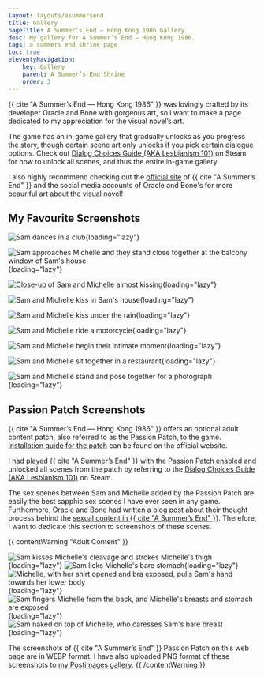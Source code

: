```yaml
---
layout: layouts/asummersend
title: Gallery
pageTitle: A Summer’s End — Hong Kong 1986 Gallery
desc: My gallery for A Summer’s End — Hong Kong 1986.
tags: a summers end shrine page
toc: true
eleventyNavigation:
    key: Gallery
    parent: A Summer’s End Shrine
    order: 3
---
```


{{ cite "A Summer’s End — Hong Kong 1986" }} was lovingly crafted by its developer Oracle and Bone with gorgeous art, so i want to make a page dedicated to my appreciation for the visual novel’s art.

The game has an in-game gallery that gradually unlocks as you progress the story, though certain scene art only unlocks if you pick certain dialogue options. Check out [Dialog Choices Guide (AKA Lesbianism 101)](https://steamcommunity.com/sharedfiles/filedetails/?id=2072736837) on Steam for how to unlock all scenes, and thus the entire in-game gallery.

I also highly recommend checking out the [official site](https://www.asummersend.com/) of {{ cite "A Summer’s End" }} and the social media accounts of Oracle and Bone's for more beauriful art about the visual novel!

## My Favourite Screenshots

![Sam dances in a club](/assets/shrines/asummersend/screenshots/ASE-Screenshot-01.webp){loading="lazy"}

![Sam approaches Michelle and they stand close together at the balcony window of Sam's house](/assets/shrines/asummersend/screenshots/ASE-Screenshot-02.webp){loading="lazy"}

![Close-up of Sam and Michelle almost kissing](/assets/shrines/asummersend/screenshots/ASE-Screenshot-03.webp){loading="lazy"}

![Sam and Michelle kiss in Sam's house](/assets/shrines/asummersend/screenshots/ASE-Screenshot-04.webp){loading="lazy"}

![Sam and Michelle kiss under the rain](/assets/shrines/asummersend/screenshots/ASE-Screenshot-05.webp){loading="lazy"}

![Sam and Michelle ride a motorcycle](/assets/shrines/asummersend/screenshots/ASE-Screenshot-06.webp){loading="lazy"}

![Sam and Michelle begin their intimate moment](/assets/shrines/asummersend/screenshots/ASE-Screenshot-07.webp){loading="lazy"}

![Sam and Michelle sit together in a restaurant](/assets/shrines/asummersend/screenshots/ASE-Screenshot-08.webp){loading="lazy"}

![Sam and Michelle stand and pose together for a photograph](/assets/shrines/asummersend/screenshots/ASE-Screenshot-09.webp){loading="lazy"}

## Passion Patch Screenshots

{{ cite "A Summer’s End — Hong Kong 1986" }} offers an optional adult content patch, also referred to as the Passion Patch, to the game. [Installation guide for the patch](https://www.asummersend.com/game-manual-installation-guide) can be found on the official website.

I had played {{ cite "A Summer’s End" }} with the Passion Patch enabled and unlocked all scenes from the patch by referring to the [Dialog Choices Guide (AKA Lesbianism 101)](https://steamcommunity.com/sharedfiles/filedetails/?id=2072736837) on Steam.

The sex scenes between Sam and Michelle added by the Passion Patch are easily the best sapphic sex scenes I have ever seen in any game. Furthermore, Oracle and Bone had written a blog post about their thought process behind the [sexual content in {{ cite "A Summer’s End" }}](https://www.asummersend.com/blog/sexual-content). Therefore, I want to dedicate this section to screenshots of these scenes.

{{ contentWarning "Adult Content" }}
<!-- NOTE: Due to these images being NSFW, these image files are not stored in this repository locally, and instead are uploaded to the website's /host directory -->
![Sam kisses Michelle's cleavage and strokes Michelle's thigh](https://files.leilukin.com/images/asummersend/HK1986-2021-02-06-16-15-22-789.webp){loading="lazy"}
![Sam licks Michelle's bare stomach](https://files.leilukin.com/images/asummersend/HK1986-2021-02-06-16-15-32-530.webp){loading="lazy"}
![Michelle, with her shirt opened and bra exposed, pulls Sam's hand towards her lower body](https://files.leilukin.com/images/asummersend/HK1986-2021-02-06-16-16-42-897.webp){loading="lazy"}
![Sam fingers Michelle from the back, and Michelle's breasts and stomach are exposed](https://files.leilukin.com/images/asummersend/HK1986-2021-02-06-16-16-55-049.webp){loading="lazy"}
![Sam naked on top of Michelle, who caresses Sam's bare breast](https://files.leilukin.com/images/asummersend/HK1986-2021-02-06-16-17-03-633.webp){loading="lazy"}

The screenshots of {{ cite "A Summer’s End" }} Passion Patch on this web page are in WEBP format. I have also uploaded PNG format of these screenshots to [my Postimages gallery](https://postimg.cc/gallery/YBhz5TbR).
{{ /contentWarning }}
